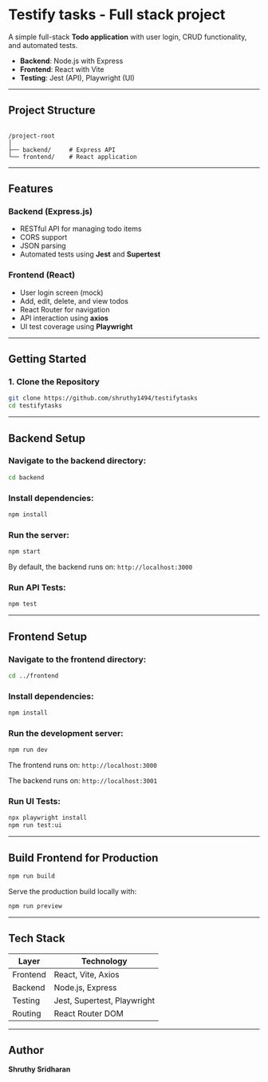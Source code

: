 # Testify tasks - Full stack project

A simple full-stack **Todo application** with user login, CRUD functionality, and automated tests.

- **Backend**: Node.js with Express  
- **Frontend**: React with Vite  
- **Testing**: Jest (API), Playwright (UI)

---

## Project Structure

```

/project-root
│
├── backend/     # Express API
└── frontend/    # React application

````
---

## Features

### Backend (Express.js)
- RESTful API for managing todo items
- CORS support
- JSON parsing
- Automated tests using **Jest** and **Supertest**

### Frontend (React)
- User login screen (mock)
- Add, edit, delete, and view todos
- React Router for navigation
- API interaction using **axios**
- UI test coverage using **Playwright**

---

## Getting Started

### 1. Clone the Repository

```bash
git clone https://github.com/shruthy1494/testifytasks
cd testifytasks
````

---

## Backend Setup

### Navigate to the backend directory:

```bash
cd backend
```

### Install dependencies:

```bash
npm install
```

### Run the server:

```bash
npm start
```

By default, the backend runs on:
`http://localhost:3000`

### Run API Tests:

```bash
npm test
```

---

## Frontend Setup

### Navigate to the frontend directory:

```bash
cd ../frontend
```

### Install dependencies:

```bash
npm install
```

### Run the development server:

```bash
npm run dev
```

The frontend runs on:
`http://localhost:3000`

The backend runs on:
`http://localhost:3001`

### Run UI Tests:

```bash
npx playwright install
npm run test:ui
```

---

## Build Frontend for Production

```bash
npm run build
```

Serve the production build locally with:

```bash
npm run preview
```

---

## Tech Stack

| Layer    | Technology                  |
| -------- | --------------------------- |
| Frontend | React, Vite, Axios          |
| Backend  | Node.js, Express            |
| Testing  | Jest, Supertest, Playwright |
| Routing  | React Router DOM            |

---

## Author

**Shruthy Sridharan**

